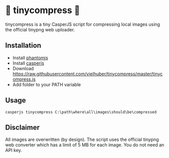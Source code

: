 # 🐘 tinycompress 🐘

tinycompress is a tiny CasperJS script for compressing local images using the official tinypng web uploader.

## Installation

* Install [phantomjs](http://phantomjs.org/download.html)
* Install [casperjs](http://docs.casperjs.org/en/latest/installation.html)
* Download https://raw.githubusercontent.com/vielhuber/tinycompress/master/tinycompress.js
* Add folder to your PATH variable

## Usage

```
casperjs tinycompress C:\path\where\all\images\should\be\compressed
```

## Disclaimer

All images are overwritten (by design).
The script uses the official tinypng web converter which has a limit of 5 MB for each image.
You do not need an API key.
